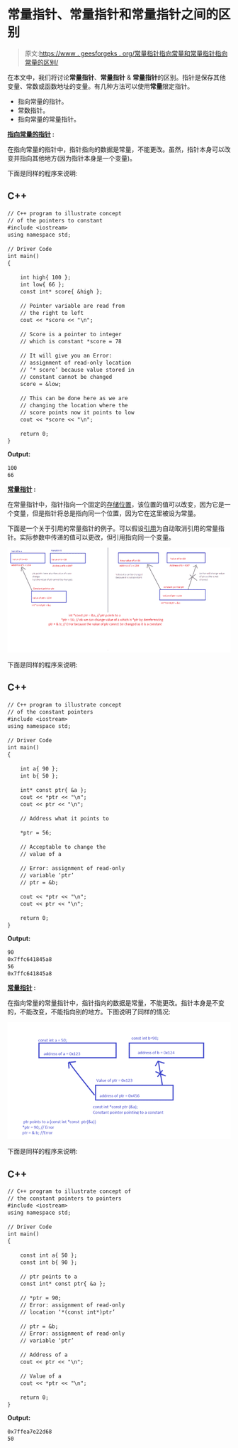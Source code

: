 # 常量指针、常量指针和常量指针之间的区别

> 原文:[https://www . geesforgeks . org/常量指针指向常量和常量指针指向常量的区别/](https://www.geeksforgeeks.org/difference-between-constant-pointer-pointers-to-constant-and-constant-pointers-to-constants/)

在本文中，我们将讨论**常量指针**、**常量指针** & **常量指针**的区别。指针是保存其他变量、常数或函数地址的变量。有几种方法可以使用**常量**限定指针。

*   指向常量的指针。
*   常数指针。
*   指向常量的常量指针。

**<u>指向常量的指针</u> :**

在指向常量的指针中，指针指向的数据是常量，不能更改。虽然，指针本身可以改变并指向其他地方(因为指针本身是一个变量)。

下面是同样的程序来说明:

## C++

```
// C++ program to illustrate concept
// of the pointers to constant
#include <iostream>
using namespace std;

// Driver Code
int main()
{

    int high{ 100 };
    int low{ 66 };
    const int* score{ &high };

    // Pointer variable are read from
    // the right to left
    cout << *score << "\n";

    // Score is a pointer to integer
    // which is constant *score = 78

    // It will give you an Error:
    // assignment of read-only location
    // ‘* score’ because value stored in
    // constant cannot be changed
    score = &low;

    // This can be done here as we are
    // changing the location where the
    // score points now it points to low
    cout << *score << "\n";

    return 0;
}
```

**Output:**

```
100
66

```

**<u>常量指针</u> :**

在常量指针中，指针指向一个固定的[存储位置](https://www.geeksforgeeks.org/read-and-write-operations-in-memory/)，该位置的值可以改变，因为它是一个变量，但是指针将总是指向同一个位置，因为它在这里被设为常量。

下面是一个关于引用的常量指针的例子。可以假设[引用](https://www.geeksforgeeks.org/references-in-c/)为自动取消引用的常量指针。实际参数中传递的值可以更改，但引用指向同一个变量。

![](img/d14a9f3633195738259dd8ed1ddda8e9.png)

下面是同样的程序来说明:

## C++

```
// C++ program to illustrate concept
// of the constant pointers
#include <iostream>
using namespace std;

// Driver Code
int main()
{

    int a{ 90 };
    int b{ 50 };

    int* const ptr{ &a };
    cout << *ptr << "\n";
    cout << ptr << "\n";

    // Address what it points to

    *ptr = 56;

    // Acceptable to change the
    // value of a

    // Error: assignment of read-only
    // variable ‘ptr’
    // ptr = &b;

    cout << *ptr << "\n";
    cout << ptr << "\n";

    return 0;
}
```

**Output:**

```
90
0x7ffc641845a8
56
0x7ffc641845a8

```

**<u>常量指针</u> :**

在指向常量的常量指针中，指针指向的数据是常量，不能更改。指针本身是不变的，不能改变，不能指向别的地方。下图说明了同样的情况:

![](img/d0250fa5135f5542d8d1af53463734f2.png)

下面是同样的程序来说明:

## C++

```
// C++ program to illustrate concept of
// the constant pointers to pointers
#include <iostream>
using namespace std;

// Driver Code
int main()
{

    const int a{ 50 };
    const int b{ 90 };

    // ptr points to a
    const int* const ptr{ &a };

    // *ptr = 90;
    // Error: assignment of read-only
    // location ‘*(const int*)ptr’

    // ptr = &b;
    // Error: assignment of read-only
    // variable ‘ptr’

    // Address of a
    cout << ptr << "\n";

    // Value of a
    cout << *ptr << "\n";

    return 0;
}
```

**Output:**

```
0x7ffea7e22d68
50

```